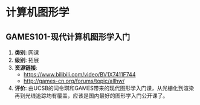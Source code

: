 
# 计算机图形学

## GAMES101-现代计算机图形学入门

1. **类别**: 网课
2. **级别**: 拓展
3. **资源链接**:
   - https://www.bilibili.com/video/BV1X7411F744
   - http://games-cn.org/forums/topic/allhw/
4. **评价**: 由UCSB的闫令琪和GAMES带来的现代图形学入门课，从光栅化到渲染再到光线追踪均有覆盖，应该是国内最好的图形学入门公开课了。
